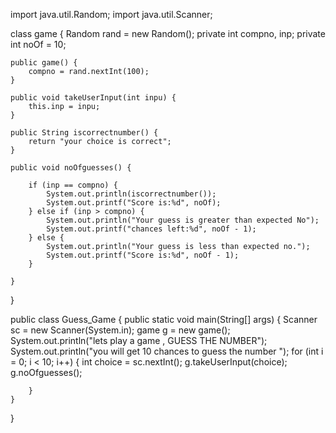 import java.util.Random;
import java.util.Scanner;

class game {
    Random rand = new Random();
    private int compno, inp;
    private int noOf = 10;

    public game() {
        compno = rand.nextInt(100);
    }

    public void takeUserInput(int inpu) {
        this.inp = inpu;
    }

    public String iscorrectnumber() {
        return "your choice is correct";
    }

    public void noOfguesses() {

        if (inp == compno) {
            System.out.println(iscorrectnumber());
            System.out.printf("Score is:%d", noOf);
        } else if (inp > compno) {
            System.out.println("Your guess is greater than expected No");
            System.out.printf("chances left:%d", noOf - 1);
        } else {
            System.out.println("Your guess is less than expected no.");
            System.out.printf("Score is:%d", noOf - 1);
        }

    }

}

public class Guess_Game {
    public static void main(String[] args) {
        Scanner sc = new Scanner(System.in);
        game g = new game();
        System.out.println("lets play a game ,  GUESS THE NUMBER");
        System.out.println("you will get 10 chances to guess the number ");
        for (int i = 0; i < 10; i++) {
            int choice = sc.nextInt();
            g.takeUserInput(choice);
            g.noOfguesses();

        }
    }

}
